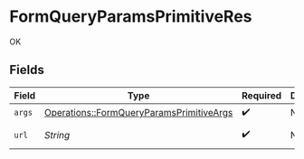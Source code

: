 # FormQueryParamsPrimitiveRes

OK


## Fields

| Field                                                                                                           | Type                                                                                                            | Required                                                                                                        | Description                                                                                                     | Example                                                                                                         |
| --------------------------------------------------------------------------------------------------------------- | --------------------------------------------------------------------------------------------------------------- | --------------------------------------------------------------------------------------------------------------- | --------------------------------------------------------------------------------------------------------------- | --------------------------------------------------------------------------------------------------------------- |
| `args`                                                                                                          | [Operations::FormQueryParamsPrimitiveArgs](../../models/operations/formqueryparamsprimitiveargs.md)             | :heavy_check_mark:                                                                                              | N/A                                                                                                             |                                                                                                                 |
| `url`                                                                                                           | *String*                                                                                                        | :heavy_check_mark:                                                                                              | N/A                                                                                                             | http://localhost:35123/anything/queryParams/form/primitive?boolParam=true&intParam=1&numParam=1.1&strParam=test |
